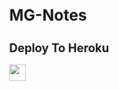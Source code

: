 # MG-Notes

## Deploy To Heroku

<a href="https://heroku.com/deploy?template=https://github.com/Devid176/cw">
     <img height="30px" src="https://img.shields.io/badge/Deploy%20To%20Heroku-blueviolet?style=for-the-badge&logo=heroku">
  </a>
